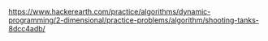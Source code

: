 https://www.hackerearth.com/practice/algorithms/dynamic-programming/2-dimensional/practice-problems/algorithm/shooting-tanks-8dcc4adb/
